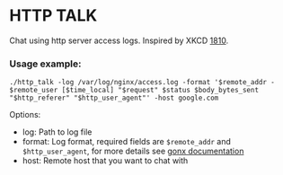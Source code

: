 # HTTP TALK

Chat using http server access logs. Inspired by XKCD [1810](https://xkcd.com/1810/).

### Usage example:

```
./http_talk -log /var/log/nginx/access.log -format '$remote_addr - $remote_user [$time_local] "$request" $status $body_bytes_sent "$http_referer" "$http_user_agent"' -host google.com
```

Options:
 - log: Path to log file
 - format: Log format, required fields are `$remote_addr` and `$http_user_agent`, for more details see [gonx documentation](https://github.com/satyrius/gonx#format)
 - host: Remote host that you want to chat with
